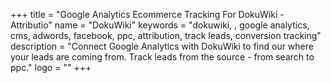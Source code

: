 +++
title = "Google Analytics Ecommerce Tracking For DokuWiki - Attributio"
name = "DokuWiki"
keywords = "dokuwiki, , google analytics, cms, adwords, facebook, ppc, attribution, track leads, conversion tracking"
description = "Connect Google Analytics with DokuWiki to find our where your leads are coming from. Track leads from the source - from search to ppc."
logo = ""
+++
